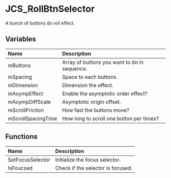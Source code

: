 # JCS_RollBtnSelector

A bunch of buttons do roll effect.

## Variables

| Name               | Description                                  |
|:-------------------|:---------------------------------------------|
| mButtons           | Array of buttons you want to do in sequence. |
| mSpacing           | Space to each buttons.                       |
| mDimension         | Dimension the effect.                        |
| mAsympEffect       | Enable the asymptotic order effect?          |
| mAsympDiffScale    | Asymptotic origin offset.                    |
| mScrollFriction    | How fast the buttons move?                   |
| mScrollSpacingTime | How long to scroll one button per times?     |

## Functions

| Name             | Description                       |
|:-----------------|:----------------------------------|
| SetFocusSelector | Initialize the focus selector.    |
| IsFoucsed        | Check if the selector is focused. |
